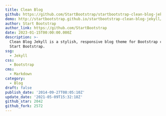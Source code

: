 ```yaml
---
title: Clean Blog
github: https://github.com/StartBootstrap/startbootstrap-clean-blog-jekyll
demo: http://startbootstrap.github.io/startbootstrap-clean-blog-jekyll/
author: Start Bootstrap
author_link: https://github.com/StartBootstrap
date: 2023-01-15T00:00:00.000Z
description: >-
  Clean Blog Jekyll is a stylish, responsive blog theme for Bootstrap created by
  Start Bootstrap.
ssg:
  - Jekyll
css:
  - Bootstrap
cms:
  - Markdown
category:
  - Blog
draft: false
publish_date: '2014-09-27T08:05:10Z'
update_date: '2021-05-09T15:32:18Z'
github_star: 2042
github_fork: 2572
---
```

